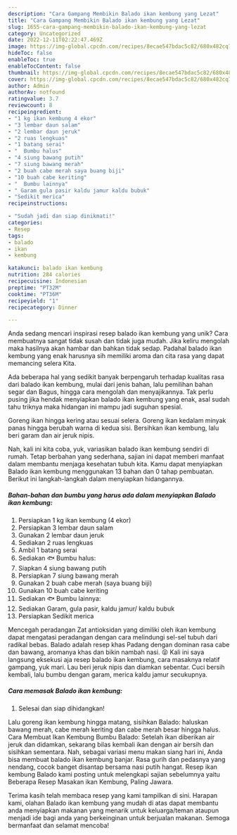 ```yaml
---
description: "Cara Gampang Membikin Balado ikan kembung yang Lezat"
title: "Cara Gampang Membikin Balado ikan kembung yang Lezat"
slug: 1655-cara-gampang-membikin-balado-ikan-kembung-yang-lezat
category: Uncategorized
date: 2022-12-11T02:22:47.469Z
image: https://img-global.cpcdn.com/recipes/8ecae547bdac5c82/680x482cq70/balado-ikan-kembung-foto-resep-utama.jpg
hideToc: false
enableToc: true
enableTocContent: false
thumbnail: https://img-global.cpcdn.com/recipes/8ecae547bdac5c82/680x482cq70/balado-ikan-kembung-foto-resep-utama.jpg
cover: https://img-global.cpcdn.com/recipes/8ecae547bdac5c82/680x482cq70/balado-ikan-kembung-foto-resep-utama.jpg
author: Admin
authorAv: notfound
ratingvalue: 3.7
reviewcount: 8
recipeingredient:
- "1 kg ikan kembung 4 ekor"
- "3 lembar daun salam"
- "2 lembar daun jeruk"
- "2 ruas lengkuas"
- "1 batang serai"
- "  Bumbu halus"
- "4 siung bawang putih"
- "7 siung bawang merah"
- "2 buah cabe merah saya buang biji"
- "10 buah cabe keriting"
- "  Bumbu lainnya"
- " Garam gula pasir kaldu jamur kaldu bubuk"
- "Sedikit merica"
recipeinstructions:

- "Sudah jadi dan siap dinikmati!"
categories:
- Resep
tags:
- balado
- ikan
- kembung

katakunci: balado ikan kembung 
nutrition: 284 calories
recipecuisine: Indonesian
preptime: "PT32M"
cooktime: "PT36M"
recipeyield: "1"
recipecategory: Dinner

---
```





Anda sedang mencari inspirasi resep balado ikan kembung yang unik? Cara membuatnya sangat tidak susah dan tidak juga mudah. Jika keliru mengolah maka hasilnya akan hambar dan bahkan tidak sedap. Padahal balado ikan kembung yang enak harusnya sih memiliki aroma dan cita rasa yang dapat memancing selera Kita.





Ada beberapa hal yang sedikit banyak berpengaruh terhadap kualitas rasa dari balado ikan kembung, mulai dari jenis bahan, lalu pemilihan bahan segar dan Bagus, hingga cara mengolah dan menyajikannya. Tak perlu pusing jika hendak menyiapkan balado ikan kembung yang enak,      asal sudah tahu triknya maka hidangan ini mampu jadi suguhan spesial.














Goreng ikan hingga kering atau sesuai selera. Goreng ikan kedalam minyak panas hingga berubah warna di kedua sisi. Bersihkan ikan kembung, lalu beri garam dan air jeruk nipis.






Nah, kali ini kita coba, yuk, variasikan balado ikan kembung sendiri di rumah. Tetap berbahan yang sederhana, sajian ini dapat memberi manfaat dalam membantu menjaga kesehatan tubuh kita. Kamu dapat menyiapkan Balado ikan kembung menggunakan 13 bahan dan 0 tahap pembuatan. Berikut ini langkah-langkah dalam menyiapkan hidangannya.

<!--inarticleads1-->

##### Bahan-bahan dan bumbu yang harus ada dalam menyiapkan Balado ikan kembung:

1. Persiapkan 1 kg ikan kembung (4 ekor)
1. Persiapkan 3 lembar daun salam
1. Gunakan 2 lembar daun jeruk
1. Sediakan 2 ruas lengkuas
1. Ambil 1 batang serai
1. Sediakan  🐟 Bumbu halus:
1. Siapkan 4 siung bawang putih
1. Persiapkan 7 siung bawang merah
1. Gunakan 2 buah cabe merah (saya buang biji)
1. Gunakan 10 buah cabe keriting
1. Sediakan  🐟 Bumbu lainnya:
1. Sediakan  Garam, gula pasir, kaldu jamur/ kaldu bubuk
1. Persiapkan Sedikit merica


Mencegah peradangan Zat antioksidan yang dimiliki oleh ikan kembung dapat mengatasi peradangan dengan cara melindungi sel-sel tubuh dari radikal bebas. Balado adalah resep khas Padang dengan dominan rasa cabe dan bawang, aromanya khas dan bikin nambah nasi. 😝 Kali ini saya langsung eksekusi aja resep balado ikan kembung, cara masaknya relatif gampang, yuk mari. Lau beri jeruk nipis dan diamkan sebentar. Cuci bersih kembali, lalu bumbu dengan garam, merica kaldu jamur secukupnya. 

<!--inarticleads2-->

##### Cara memasak Balado ikan kembung:


1. Selesai dan siap dihidangkan!

Lalu goreng ikan kembung hingga matang, sisihkan Balado: haluskan bawang merah, cabe merah keriting dan cabe merah besar hingga halus. Cara Membuat Ikan Kembung Bumbu Balado: Setelah ikan diberikan air jeruk dan didamkan, sekarang bilas kembali ikan dengan air bersih dan sisihkan sementara. Nah, sebagai variasi menu makan siang hari ini, Anda bisa membuat balado ikan kembung banjar. Rasa gurih dan pedasnya yang nendang, cocok banget disantap bersama nasi putih hangat. Resep ikan kembung Balado kami posting untuk melengkapi sajian sebelumnya yaitu Beberapa Resep Masakan ikan Kembung, Paling Jawara. 

Terima kasih telah membaca resep yang kami tampilkan di sini. Harapan kami, olahan Balado ikan kembung yang mudah di atas dapat membantu anda menyiapkan makanan yang menarik untuk keluarga/teman ataupun menjadi ide bagi anda yang berkeinginan untuk berjualan makanan. Semoga bermanfaat dan selamat mencoba!
